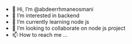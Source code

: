 - 👋 Hi, I’m @abdeerrhmaneosmani
- 👀 I’m interested in backend
- 🌱 I’m currently learning node js
- 💞️ I’m looking to collaborate on node js project
- 📫 How to reach me ...

<!---
abdeerrhmaneosmani/abdeerrhmaneosmani is a ✨ special ✨ repository because its `README.md` (this file) appears on your GitHub profile.
You can click the Preview link to take a look at your changes.
--->
